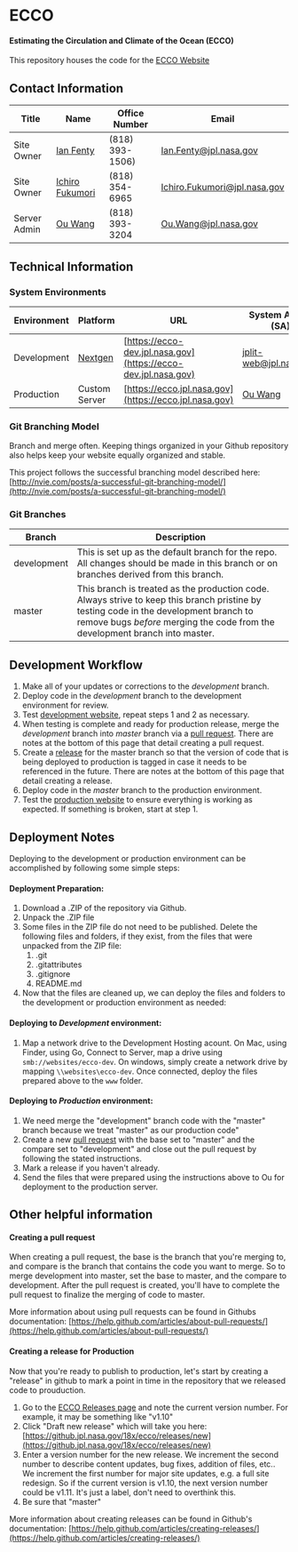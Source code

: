 ECCO
===

#### Estimating the Circulation and Climate of the Ocean (ECCO)

This repository houses the code for the [ECCO Website](https://ecco.jpl.nasa.gov)


## Contact Information
Title | Name | Office Number | Email
----- | ---- | ------------- | -----
Site Owner | [Ian Fenty](https://gateway.jpl.nasa.gov/Person.aspx?accountname=JPL\ifenty) | (818) 393-1506) | Ian.Fenty@jpl.nasa.gov
Site Owner | [Ichiro Fukumori](https://gateway.jpl.nasa.gov/Person.aspx?accountname=JPL\fukumori) | (818) 354-6965 | Ichiro.Fukumori@jpl.nasa.gov
Server Admin | [Ou Wang](https://gateway.jpl.nasa.gov/Person.aspx?accountname=JPL\owang) | (818) 393-3204 | Ou.Wang@jpl.nasa.gov
 

## Technical Information

### System Environments

Environment | Platform | URL | System Admin (SA)
----------- | -------- | --- | -----------------
Development | [Nextgen](https://webhosting.jpl.nasa.gov) | [https://ecco-dev.jpl.nasa.gov](https://ecco-dev.jpl.nasa.gov) | [jplit-web@jpl.nasa.gov](jplit-web@jpl.nasa.gov)
Production | Custom Server | [https://ecco.jpl.nasa.gov](https://ecco.jpl.nasa.gov) | [Ou Wang](mailto:Ou.Wang@jpl.nasa.gov)

### Git Branching Model

Branch and merge often. Keeping things organized in your Github repository also helps keep your website equally organized and stable. 

This project follows the successful branching model described here: [http://nvie.com/posts/a-successful-git-branching-model/](http://nvie.com/posts/a-successful-git-branching-model/)

### Git Branches

Branch | Description
------ | -----------
| development | This is set up as the default branch for the repo. All changes should be made in this branch or on branches derived from this branch.
master | This branch is treated as the production code. Always strive to keep this branch pristine by testing code in the development branch to remove bugs _before_ merging the code from the development branch into master.

## Development Workflow

1. Make all of your updates or corrections to the _development_ branch.
2. Deploy code in the _development_ branch to the development environment for review.
3. Test [development website](http://ecco-dev.jpl.nasa.gov/), repeat steps 1 and 2 as necessary.
4. When testing is complete and ready for production release, merge the _development_ branch into _master_ branch via a [pull request](https://github.jpl.nasa.gov/18x/ecco/pulls). There are notes at the bottom of this page that detail creating a pull request.
5. Create a [release](https://github.jpl.nasa.gov/18x/ecco/releases) for the master branch so that the version of code that is being deployed to production is tagged in case it needs to be referenced in the future. There are notes at the bottom of this page that detail creating a release.
6. Deploy code in the _master_ branch to the production environment.
7. Test the [production website](http://ecco.jpl.nasa.gov/) to ensure everything is working as expected. If something is broken, start at step 1.

## Deployment Notes

Deploying to the development or production environment can be accomplished by following some simple steps:

#### Deployment Preparation:

1. Download a .ZIP of the repository via Github.
2. Unpack the .ZIP file
3. Some files in the ZIP file do not need to be published. Delete the following files and folders, if they exist, from the files that were unpacked from the ZIP file:
	1. .git
	2. .gitattributes
	3. .gitignore
	4. README.md
4. Now that the files are cleaned up, we can deploy the files and folders to the development or production environment as needed:

#### Deploying to _Development_ environment:

1. Map a network drive to the Development Hosting acount. On Mac, using Finder, using Go, Connect to Server, map a drive using `smb://websites/ecco-dev`. On windows, simply create a network drive by mapping `\\websites\ecco-dev`. Once connected, deploy the files prepared above to the `www` folder.

#### Deploying to _Production_ environment:

1. We need merge the "development" branch code with the "master" branch because we treat "master" as our production code"
2. Create a new [pull request](https://github.jpl.nasa.gov/18x/ecco/pulls) with the base set to "master" and the compare set to "development" and close out the pull request by following the stated instructions.
3. Mark a release if you haven't already.
4. Send the files that were prepared using the instructions above to Ou for deployment to the production server.

## Other helpful information

#### Creating a pull request

When creating a pull request, the base is the branch that you're merging to, and compare is the branch that contains the code you want to merge. So to merge development into master, set the base to master, and the compare to development. After the pull request is created, you'll have to complete the pull request to finalize the merging of code to master.

More information about using pull requests can be found in Githubs documentation: [https://help.github.com/articles/about-pull-requests/](https://help.github.com/articles/about-pull-requests/)

#### Creating a release for Production

Now that you're ready to publish to production, let's start by creating a "release" in github to mark a point in time in the repository that we released code to prouduction.
1. Go to the [ECCO Releases page](https://github.jpl.nasa.gov/18x/ecco/releases) and note the current version number. For example, it may be something like "v1.10"
2. Click "Draft new release" which will take you here: [https://github.jpl.nasa.gov/18x/ecco/releases/new](https://github.jpl.nasa.gov/18x/ecco/releases/new)
3. Enter a version number for the new release. We increment the second number to describe content updates, bug fixes, addition of files, etc.. We increment the first number for major site updates, e.g. a full site redesign. So if the current version is v1.10, the next version number could be v1.11. It's just a label, don't need to overthink this.
4. Be sure that "master" 

More information about creating releases can be found in Github's documentation: [https://help.github.com/articles/creating-releases/](https://help.github.com/articles/creating-releases/)
